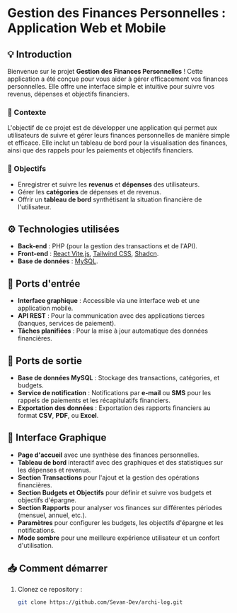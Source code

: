 # Gestion des Finances Personnelles : Application Web et Mobile

## 💡 Introduction

Bienvenue sur le projet **Gestion des Finances Personnelles** ! Cette application a été conçue pour vous aider à gérer efficacement vos finances personnelles. Elle offre une interface simple et intuitive pour suivre vos revenus, dépenses et objectifs financiers.

### 📍 Contexte

L'objectif de ce projet est de développer une application qui permet aux utilisateurs de suivre et gérer leurs finances personnelles de manière simple et efficace. Elle inclut un tableau de bord pour la visualisation des finances, ainsi que des rappels pour les paiements et objectifs financiers.

### 🎯 Objectifs

- Enregistrer et suivre les **revenus** et **dépenses** des utilisateurs.
- Gérer les **catégories** de dépenses et de revenus.
- Offrir un **tableau de bord** synthétisant la situation financière de l'utilisateur.

## ⚙️ Technologies utilisées

- **Back-end** : PHP (pour la gestion des transactions et de l'API).
- **Front-end** : [React Vite.js](https://vitejs.dev/), [Tailwind CSS](https://tailwindcss.com/), [Shadcn](https://shadcn.dev/).
- **Base de données** : [MySQL](https://www.mysql.com/).

## 🔌 Ports d'entrée

- **Interface graphique** : Accessible via une interface web et une application mobile.
- **API REST** : Pour la communication avec des applications tierces (banques, services de paiement).
- **Tâches planifiées** : Pour la mise à jour automatique des données financières.

## 🔌 Ports de sortie

- **Base de données MySQL** : Stockage des transactions, catégories, et budgets.
- **Service de notification** : Notifications par **e-mail** ou **SMS** pour les rappels de paiements et les récapitulatifs financiers.
- **Exportation des données** : Exportation des rapports financiers au format **CSV**, **PDF**, ou **Excel**.

## 🎨 Interface Graphique

- **Page d'accueil** avec une synthèse des finances personnelles.
- **Tableau de bord** interactif avec des graphiques et des statistiques sur les dépenses et revenus.
- **Section Transactions** pour l'ajout et la gestion des opérations financières.
- **Section Budgets et Objectifs** pour définir et suivre vos budgets et objectifs d'épargne.
- **Section Rapports** pour analyser vos finances sur différentes périodes (mensuel, annuel, etc.).
- **Paramètres** pour configurer les budgets, les objectifs d'épargne et les notifications.
- **Mode sombre** pour une meilleure expérience utilisateur et un confort d'utilisation.

## 📥 Comment démarrer

1. Clonez ce repository :  
   ```bash
   git clone https://github.com/Sevan-Dev/archi-log.git
